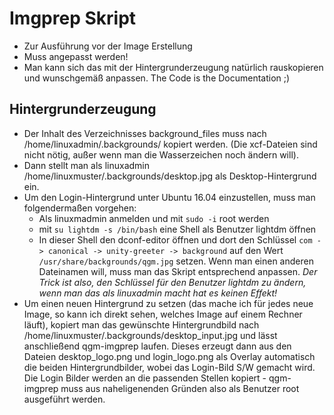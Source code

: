 Imgprep Skript
===============

* Zur Ausführung vor der Image Erstellung
* Muss angepasst werden!
* Man kann sich das mit der Hintergrunderzeugung natürlich rauskopieren und wunschgemäß anpassen. The Code is the Documentation ;)

Hintergrunderzeugung
---------------------

* Der Inhalt des Verzeichnisses background_files muss nach /home/linuxadmin/.backgrounds/ kopiert werden. (Die xcf-Dateien sind nicht nötig, außer wenn man die Wasserzeichen noch ändern will).
* Dann stellt man als linuxadmin /home/linuxmuster/.backgrounds/desktop.jpg als Desktop-Hintergrund ein. 
* Um den Login-Hintergrund unter Ubuntu 16.04 einzustellen, muss man folgendermaßen vorgehen:
  * Als linuxmadmin anmelden und mit `sudo -i` root werden
  * mit `su lightdm -s /bin/bash` eine Shell als Benutzer lightdm öffnen
  * In dieser Shell den dconf-editor öffnen und dort den Schlüssel `com -> canonical -> unity-greeter -> background` auf den Wert `/usr/share/backgrounds/qgm.jpg` setzen. Wenn man einen anderen Dateinamen will, muss man das Skript entsprechend anpassen. *Der Trick ist also, den Schlüssel für den Benutzer lightdm zu ändern, wenn man das als linuxadmin macht hat es keinen Effekt!*
* Um einen neuen Hintergrund zu setzen (das mache ich für jedes neue Image, so kann ich direkt sehen, welches Image auf einem Rechner läuft), kopiert man das gewünschte Hintergrundbild nach /home/linuxmuster/.backgrounds/desktop_input.jpg und lässt anschließend qgm-imgprep laufen. Dieses erzeugt dann aus den Dateien desktop_logo.png und login_logo.png als Overlay automatisch die beiden Hintergrundbilder, wobei das Login-Bild S/W gemacht wird. Die Login Bilder werden an die passenden Stellen kopiert - qgm-imgprep muss aus naheligenenden Gründen also als Benutzer root ausgeführt werden.

